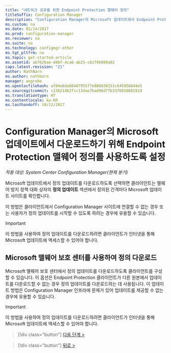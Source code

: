 ```yaml
---
title: "네트워크 공유를 위한 Endpoint Protection 맬웨어 정의"
titleSuffix: Configuration Manager
description: "Configuration Manager의 Microsoft 업데이트에서 Endpoint Protection 맬웨어 정의 다운로드를 사용하도록 설정하는 방법을 알아봅니다."
ms.custom: na
ms.date: 02/14/2017
ms.prod: configuration-manager
ms.reviewer: na
ms.suite: na
ms.technology: configmgr-other
ms.tgt_pltfrm: na
ms.topic: get-started-article
ms.assetid: ab7626ae-d4bf-4ca6-ab25-c61f96800a02
caps.latest.revision: "21"
author: NathBarn
ms.author: nathbarn
manager: angrobe
ms.openlocfilehash: af84a6da08407955f7e086038151c645956844e5
ms.sourcegitcommit: c236214b2fcc13dae7bad96d7fb33f692868191d
ms.translationtype: HT
ms.contentlocale: ko-KR
ms.lasthandoff: 10/12/2017
---
```

# <a name="enable-endpoint-protection-malware-definitions-to-download-from-microsoft-updates-for-configuration-manager"></a>Configuration Manager의 Microsoft 업데이트에서 다운로드하기 위해 Endpoint Protection 맬웨어 정의를 사용하도록 설정

*적용 대상: System Center Configuration Manager(현재 분기)*


 Microsoft 업데이트에서 정의 업데이트를 다운로드하도록 선택하면 클라이언트는 맬웨어 방지 정책 대화 상자의 **정의 업데이트** 섹션에서 정의된 간격마다 Microsoft 업데이트 사이트를 확인합니다.

 이 방법은 클라이언트에서 Configuration Manager 사이트에 연결할 수 없는 경우 또는 사용자가 정의 업데이트를 시작할 수 있도록 하려는 경우에 유용할 수 있습니다.

> [!IMPORTANT]
>  이 방법을 사용하여 정의 업데이트를 다운로드하려면 클라이언트가 인터넷을 통해 Microsoft 업데이트에 액세스할 수 있어야 합니다.

## <a name="using-the-microsoft-malware-protection-center-to-download-definitions"></a>Microsoft 맬웨어 보호 센터를 사용하여 정의 다운로드
 Microsoft 맬웨어 보호 센터에서 정의 업데이트를 다운로드하도록 클라이언트를 구성할 수 있습니다. 이 옵션은 Endpoint Protection 클라이언트가 다른 원본에서 업데이트를 다운로드할 수 없는 경우 정의 업데이트를 다운로드하는 데 사용됩니다. 이 업데이트 방법은 Configuration Manager 인프라에 문제가 있어 업데이트를 제공할 수 없는 경우에 유용할 수 있습니다.

> [!IMPORTANT]
>  이 방법을 사용하여 정의 업데이트를 다운로드하려면 클라이언트가 인터넷을 통해 Microsoft 업데이트에 액세스할 수 있어야 합니다.


> [!div class="button"]
[다음 단계 >](endpoint-antimalware-policies.md)

> [!div class="button"]
[뒤로 >](endpoint-configure-alerts.md)
